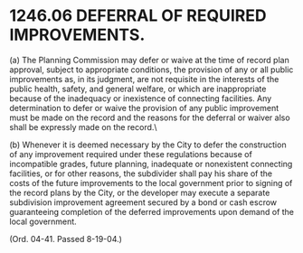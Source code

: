1246.06 DEFERRAL OF REQUIRED IMPROVEMENTS.
==========================================

​(a) The Planning Commission may defer or waive at the time of record
plan approval, subject to appropriate conditions, the provision of any
or all public improvements as, in its judgment, are not requisite in the
interests of the public health, safety, and general welfare, or which
are inappropriate because of the inadequacy or inexistence of connecting
facilities. Any determination to defer or waive the provision of any
public improvement must be made on the record and the reasons for the
deferral or waiver also shall be expressly made on the record.\\

​(b) Whenever it is deemed necessary by the City to defer the
construction of any improvement required under these regulations because
of incompatible grades, future planning, inadequate or nonexistent
connecting facilities, or for other reasons, the subdivider shall pay
his share of the costs of the future improvements to the local
government prior to signing of the record plans by the City, or the
developer may execute a separate subdivision improvement agreement
secured by a bond or cash escrow guaranteeing completion of the deferred
improvements upon demand of the local government.

(Ord. 04-41. Passed 8-19-04.)
